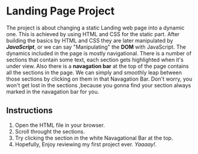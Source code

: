 # Landing Page Project

The project is about changing a static Landing web page into a dynamic one.
This is achieved by using HTML and CSS for the static part.
After building the basics by HTML and CSS they are later manipulated by *__JavaScript__*, or we can say "Manipulating" the **DOM** with JavaScript.
The dynamics included in the page is mostly navigational.
There is a number of sections that contain some text, each section gets highlighted when it's under view.
Also there is a __navagation bar__ at the top of the page contains all the sections in the page.
We can simply and smoothly leap between those sections by clicking on them in that Navagation Bar.
Don't worry, you won't get lost in the sections ,because you gonna find your section always marked in the navagation bar for you.

## Instructions

1. Open the HTML file in your browser.
2. Scroll throught the sections.
3. Try clicking the section in the white Navagational Bar at the top.
4. Hopefully, Enjoy reviewing my first project ever. *Yaaaay!*.
